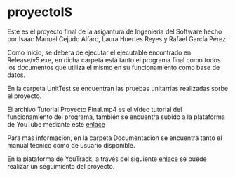 # proyectoIS

Este es el proyecto final de la asigantura de Ingenieria del Software hecho por Isaac Manuel Cejudo Alfaro, Laura Huertes Reyes y Rafael García Pérez.

Como inicio, se debera de ejecutar el ejecutable encontrado en Release/v5.exe, en dicha carpeta está tanto el programa final como todos los documentos que utiliza el mismo en su funcionamiento como base de datos.

En la carpeta UnitTest se encuentran las pruebas unitarrias realizadas sorbe el proyecto.

El archivo Tutorial Proyecto Final.mp4 es el vídeo tutorial del funcionamiento del programa, también se encuentra subido a la plataforma de YouTube mediante este [enlace](https://www.youtube.com/watch?v=4O9ontIwOoE)

Para mas informacion, en la carpeta Documentacion se encuentra tanto el manual técnico como de usuario disponible.

En la plataforma de YouTrack, a través del siguiente [enlace](https://uco-is2022-eq208.youtrack.cloud/dashboard) se puede realizar un seguimiento del proyecto.
